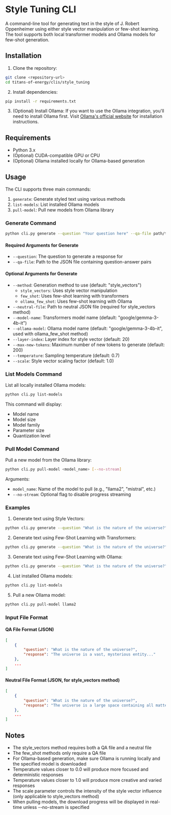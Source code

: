 # Style Tuning CLI

A command-line tool for generating text in the style of J. Robert Oppenheimer using either style vector manipulation or few-shot learning. The tool supports both local transformer models and Ollama models for few-shot generation.

## Installation

1. Clone the repository:

```bash
git clone <repository-url>
cd titans-of-energy/clis/style_tuning
```

2. Install dependencies:

```bash
pip install -r requirements.txt
```

3. (Optional) Install Ollama:
   If you want to use the Ollama integration, you'll need to install Ollama first. Visit [Ollama's official website](https://ollama.ai) for installation instructions.

## Requirements

- Python 3.x
- (Optional) CUDA-compatible GPU or CPU
- (Optional) Ollama installed locally for Ollama-based generation

## Usage

The CLI supports three main commands:

1. `generate`: Generate styled text using various methods
2. `list-models`: List installed Ollama models
3. `pull-model`: Pull new models from Ollama library

### Generate Command

```bash
python cli.py generate --question "Your question here" --qa-file path/to/qa.json --method [style_vectors|few_shot|ollama_few_shot]
```

#### Required Arguments for Generate

- `--question`: The question to generate a response for
- `--qa-file`: Path to the JSON file containing question-answer pairs

#### Optional Arguments for Generate

- `--method`: Generation method to use (default: "style_vectors")
  - `style_vectors`: Uses style vector manipulation
  - `few_shot`: Uses few-shot learning with transformers
  - `ollama_few_shot`: Uses few-shot learning with Ollama
- `--neutral-file`: Path to neutral JSON file (required for style_vectors method)
- `--model-name`: Transformers model name (default: "google/gemma-3-4b-it")
- `--ollama-model`: Ollama model name (default: "google/gemma-3-4b-it", used with ollama_few_shot method)
- `--layer-index`: Layer index for style vector (default: 20)
- `--max-new-tokens`: Maximum number of new tokens to generate (default: 200)
- `--temperature`: Sampling temperature (default: 0.7)
- `--scale`: Style vector scaling factor (default: 1.0)

### List Models Command

List all locally installed Ollama models:

```bash
python cli.py list-models
```

This command will display:

- Model name
- Model size
- Model family
- Parameter size
- Quantization level

### Pull Model Command

Pull a new model from the Ollama library:

```bash
python cli.py pull-model <model_name> [--no-stream]
```

Arguments:

- `model_name`: Name of the model to pull (e.g., "llama2", "mistral", etc.)
- `--no-stream`: Optional flag to disable progress streaming

### Examples

1. Generate text using Style Vectors:

```bash
python cli.py generate --question "What is the nature of the universe?" --qa-file examples.json --method style_vectors --neutral-file neutral.json
```

2. Generate text using Few-Shot Learning with Transformers:

```bash
python cli.py generate --question "What is the nature of the universe?" --qa-file examples.json --method few_shot
```

3. Generate text using Few-Shot Learning with Ollama:

```bash
python cli.py generate --question "What is the nature of the universe?" --qa-file examples.json --method ollama_few_shot --ollama-model llama2
```

4. List installed Ollama models:

```bash
python cli.py list-models
```

5. Pull a new Ollama model:

```bash
python cli.py pull-model llama2
```

### Input File Format

#### QA File Format (JSON)

```json
[
    {
        "question": "What is the nature of the universe?",
        "response": "The universe is a vast, mysterious entity..."
    },
    ...
]
```

#### Neutral File Format (JSON, for style_vectors method)

```json
[
    {
        "question": "What is the nature of the universe?",
        "response": "The universe is a large space containing all matter and energy..."
    },
    ...
]
```

## Notes

- The style_vectors method requires both a QA file and a neutral file
- The few_shot methods only require a QA file
- For Ollama-based generation, make sure Ollama is running locally and the specified model is downloaded
- Temperature values closer to 0.0 will produce more focused and deterministic responses
- Temperature values closer to 1.0 will produce more creative and varied responses
- The scale parameter controls the intensity of the style vector influence (only applicable to style_vectors method)
- When pulling models, the download progress will be displayed in real-time unless --no-stream is specified
